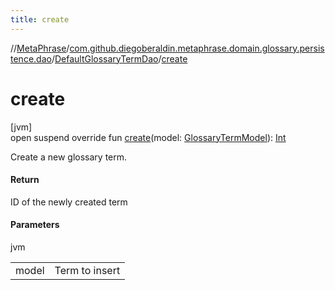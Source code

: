 ```yaml
---
title: create
---
```

//[MetaPhrase](../../../index.html)/[com.github.diegoberaldin.metaphrase.domain.glossary.persistence.dao](../index.html)/[DefaultGlossaryTermDao](index.html)/[create](create.html)



# create



[jvm]\
open suspend override fun [create](create.html)(model: [GlossaryTermModel](../../com.github.diegoberaldin.metaphrase.domain.glossary.data/-glossary-term-model/index.html)): [Int](https://kotlinlang.org/api/latest/jvm/stdlib/kotlin/-int/index.html)



Create a new glossary term.



#### Return



ID of the newly created term



#### Parameters


jvm

| | |
|---|---|
| model | Term to insert |




